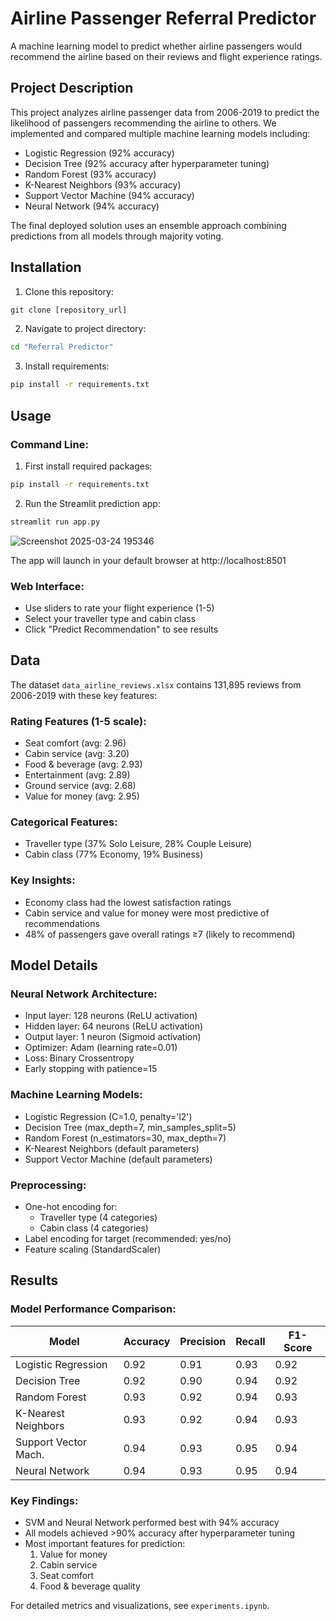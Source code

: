 # Airline Passenger Referral Predictor

A machine learning model to predict whether airline passengers would recommend the airline based on their reviews and flight experience ratings.

## Project Description
This project analyzes airline passenger data from 2006-2019 to predict the likelihood of passengers recommending the airline to others. We implemented and compared multiple machine learning models including:

- Logistic Regression (92% accuracy)
- Decision Tree (92% accuracy after hyperparameter tuning)
- Random Forest (93% accuracy)
- K-Nearest Neighbors (93% accuracy) 
- Support Vector Machine (94% accuracy)
- Neural Network (94% accuracy)

The final deployed solution uses an ensemble approach combining predictions from all models through majority voting.

## Installation
1. Clone this repository:
```cmd
git clone [repository_url]
```

2. Navigate to project directory:
```cmd
cd "Referral Predictor"
```

3. Install requirements:
```cmd
pip install -r requirements.txt
```

## Usage

### Command Line:
1. First install required packages:
```cmd
pip install -r requirements.txt
```

2. Run the Streamlit prediction app:
```cmd
streamlit run app.py
```
![Screenshot 2025-03-24 195346](https://github.com/user-attachments/assets/442e59ef-e8d0-4f3c-9758-aae39f519acd)

The app will launch in your default browser at http://localhost:8501

### Web Interface:
- Use sliders to rate your flight experience (1-5)
- Select your traveller type and cabin class
- Click "Predict Recommendation" to see results

## Data
The dataset `data_airline_reviews.xlsx` contains 131,895 reviews from 2006-2019 with these key features:

### Rating Features (1-5 scale):
- Seat comfort (avg: 2.96)
- Cabin service (avg: 3.20)
- Food & beverage (avg: 2.93)
- Entertainment (avg: 2.89)
- Ground service (avg: 2.68)
- Value for money (avg: 2.95)

### Categorical Features:
- Traveller type (37% Solo Leisure, 28% Couple Leisure)
- Cabin class (77% Economy, 19% Business)

### Key Insights:
- Economy class had the lowest satisfaction ratings
- Cabin service and value for money were most predictive of recommendations
- 48% of passengers gave overall ratings ≥7 (likely to recommend)

## Model Details

### Neural Network Architecture:
- Input layer: 128 neurons (ReLU activation)
- Hidden layer: 64 neurons (ReLU activation) 
- Output layer: 1 neuron (Sigmoid activation)
- Optimizer: Adam (learning rate=0.01)
- Loss: Binary Crossentropy
- Early stopping with patience=15

### Machine Learning Models:
- Logistic Regression (C=1.0, penalty='l2')
- Decision Tree (max_depth=7, min_samples_split=5)
- Random Forest (n_estimators=30, max_depth=7)
- K-Nearest Neighbors (default parameters)
- Support Vector Machine (default parameters)

### Preprocessing:
- One-hot encoding for:
  - Traveller type (4 categories)
  - Cabin class (4 categories)
- Label encoding for target (recommended: yes/no)
- Feature scaling (StandardScaler)



## Results

### Model Performance Comparison:
| Model                | Accuracy | Precision | Recall | F1-Score |
|----------------------|----------|-----------|--------|----------|
| Logistic Regression  | 0.92     | 0.91      | 0.93   | 0.92     |
| Decision Tree        | 0.92     | 0.90      | 0.94   | 0.92     |
| Random Forest        | 0.93     | 0.92      | 0.94   | 0.93     |
| K-Nearest Neighbors  | 0.93     | 0.92      | 0.94   | 0.93     |
| Support Vector Mach. | 0.94     | 0.93      | 0.95   | 0.94     |
| Neural Network       | 0.94     | 0.93      | 0.95   | 0.94     |

### Key Findings:
- SVM and Neural Network performed best with 94% accuracy
- All models achieved >90% accuracy after hyperparameter tuning
- Most important features for prediction:
  1. Value for money
  2. Cabin service
  3. Seat comfort
  4. Food & beverage quality

For detailed metrics and visualizations, see `experiments.ipynb`.
